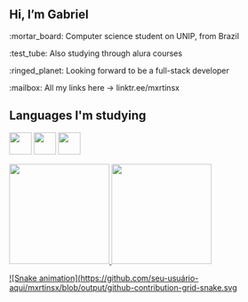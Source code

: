 ## Hi, I’m Gabriel

<p>:mortar_board: Computer science student on UNIP, from Brazil</p>
<p>:test_tube: Also studying through alura courses </p>
<p>:ringed_planet: Looking forward to be a full-stack developer</p> 
<p>:mailbox: All my links here -> linktr.ee/mxrtinsx </p>

## Languages I'm studying
<img loading="lazy" src="https://cdn.jsdelivr.net/gh/devicons/devicon@latest/icons/javascript/javascript-original.svg" width="40" height="40" /> <img loading="lazy" src="https://cdn.jsdelivr.net/gh/devicons/devicon@latest/icons/java/java-original.svg" width="40" height="40"  /> <img loading="lazy" src="https://cdn.jsdelivr.net/gh/devicons/devicon@latest/icons/python/python-plain-wordmark.svg" width="40" height="40" />
<div>
<a href="https://github.com/mxrtinsx">
<img loading="lazy" height="180em" src="https://github-readme-stats.vercel.app/api/top-langs/?username=mxrtinsx&layout=compact&langs_count=7&theme=dracula"/>
<img loading="lazy" height="180em" src="https://github-readme-stats.vercel.app/api?username=mxrtinsx&show_icons=true&theme=dracula&include_all_commits=true&count_private=true"/>
</div>


![Snake animation](https://github.com/seu-usuário-aqui/mxrtinsx/blob/output/github-contribution-grid-snake.svg
